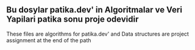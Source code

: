 Bu dosylar patika.dev' in Algoritmalar ve Veri Yapilari patika sonu proje odevidir
---
These files are algorithms for patika.dev' and Data structures are project assignment at the end of the path
